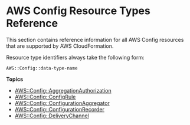 # AWS Config Resource Types Reference<a name="cfn-reference-config"></a>

This section contains reference information for all AWS Config resources that are supported by AWS CloudFormation\.

Resource type identifiers always take the following form:

```
AWS::Config::data-type-name
```

**Topics**
+ [AWS::Config::AggregationAuthorization](aws-resource-config-aggregationauthorization.md)
+ [AWS::Config::ConfigRule](aws-resource-config-configrule.md)
+ [AWS::Config::ConfigurationAggregator](aws-resource-config-configurationaggregator.md)
+ [AWS::Config::ConfigurationRecorder](aws-resource-config-configurationrecorder.md)
+ [AWS::Config::DeliveryChannel](aws-resource-config-deliverychannel.md)